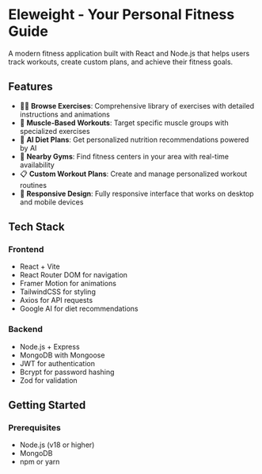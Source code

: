 # Eleweight - Your Personal Fitness Guide

A modern fitness application built with React and Node.js that helps users track workouts, create custom plans, and achieve their fitness goals.

## Features

- 🏋️‍♂️ **Browse Exercises**: Comprehensive library of exercises with detailed instructions and animations
- 💪 **Muscle-Based Workouts**: Target specific muscle groups with specialized exercises
- 🤖 **AI Diet Plans**: Get personalized nutrition recommendations powered by AI
- 📍 **Nearby Gyms**: Find fitness centers in your area with real-time availability
- 📋 **Custom Workout Plans**: Create and manage personalized workout routines
- 📱 **Responsive Design**: Fully responsive interface that works on desktop and mobile devices

## Tech Stack

### Frontend
- React + Vite
- React Router DOM for navigation
- Framer Motion for animations
- TailwindCSS for styling
- Axios for API requests
- Google AI for diet recommendations

### Backend
- Node.js + Express
- MongoDB with Mongoose
- JWT for authentication
- Bcrypt for password hashing
- Zod for validation

## Getting Started

### Prerequisites
- Node.js (v18 or higher)
- MongoDB
- npm or yarn
